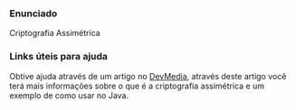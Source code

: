 ### Enunciado 

Criptografia Assimétrica

### Links úteis para ajuda

Obtive ajuda através de um artigo no 
[DevMedia](https://www.devmedia.com.br/criptografia-assimetrica-criptografando-e-descriptografando-dados-em-java/31213),
através deste artigo você terá mais informações sobre o que é a criptografia assimétrica e um exemplo de como usar no 
Java.
